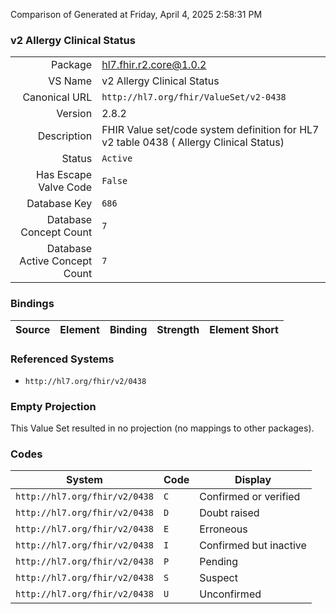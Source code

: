 Comparison of 
Generated at Friday, April 4, 2025 2:58:31 PM

### v2 Allergy Clinical Status

|      |     |
| ---: | --- |
| Package | hl7.fhir.r2.core@1.0.2 |
| VS Name | v2 Allergy Clinical Status |
| Canonical URL | `http://hl7.org/fhir/ValueSet/v2-0438` |
| Version | 2.8.2 |
| Description | FHIR Value set/code system definition for HL7 v2 table 0438 ( Allergy Clinical Status) |
| Status | `Active` |
| Has Escape Valve Code | `False` |
| Database Key | `686` |
| Database Concept Count | `7` |
| Database Active Concept Count | `7` |
### Bindings

| Source | Element | Binding | Strength | Element Short |
| ------ | ------- | ------- | -------- | ------------- |

### Referenced Systems

* `http://hl7.org/fhir/v2/0438`
### Empty Projection

This Value Set resulted in no projection (no mappings to other packages).

### Codes

| System | Code | Display |
| ------ | ---- | ------- |
| `http://hl7.org/fhir/v2/0438` | `C` | Confirmed or verified |
| `http://hl7.org/fhir/v2/0438` | `D` | Doubt raised |
| `http://hl7.org/fhir/v2/0438` | `E` | Erroneous |
| `http://hl7.org/fhir/v2/0438` | `I` | Confirmed but inactive |
| `http://hl7.org/fhir/v2/0438` | `P` | Pending |
| `http://hl7.org/fhir/v2/0438` | `S` | Suspect |
| `http://hl7.org/fhir/v2/0438` | `U` | Unconfirmed |
